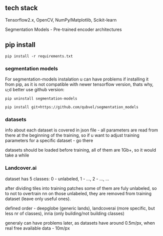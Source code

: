 ## tech stack
Tensorflow2.x, OpenCV, NumPy/Matplotlib, Scikit-learn

Segmentation Models - Pre-trained encoder architectures

## pip install
`pip install -r requirements.txt`


### segmentation models
For segmentation-models instalation u can have problems if installing it from pip, as it is not compatible with newer tensorflow version, thats why, u;d better use github version:

`pip uninstall segmentation-models`

`pip install git+https://github.com/qubvel/segmentation_models`


### datasets
info about each dataset is covered in json file - all parameters are read from there at the beginning of the training, so if u want to adjust training parameters for a specific dataset - go there

datasets should be loaded before training, all of them are 1Gb+, so it would take a while 

### Landcover.ai
dataset has 5 classes:
0 - unlabeled, 1 - ..., 2 - ..., ...

after dividing tiles into training patches some of them are fuly unlabeled, so to not to overtrain nn on those unlabeled, they are removed from training dataset (leave only useful ones).


defined order - deepglobe (generic lands), landcoverai (more specific, but less nr of classes), inria (only building/not building classes)

generaly can have problems later, as datasets have around 0.5m/px, when real free available data - 10m/px
